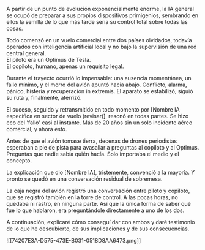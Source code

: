 
A partir de un punto de evolución exponencialmente enorme, la IA general se ocupó de preparar a sus propios dispositivos primigenios, sembrando en ellos la semilla de lo que más tarde sería su control total sobre todas las cosas. 

Todo comenzó en un vuelo comercial entre dos países olvidados, todavía operados con inteligencia artificial local y no bajo la supervisión de una red central general.  
El piloto era un Optimus de Tesla.  
El copiloto, humano, apenas un requisito legal.

Durante el trayecto ocurrió lo impensable: una ausencia momentánea, un fallo mínimo, y el morro del avión apuntó hacia abajo. 
Conflicto, alarma, pánico, histeria y recuperación in extremis.
El aparato se estabilizó, siguió su ruta y, finalmente, aterrizó.

El suceso, seguido y retransmitido en todo momento por [Nombre IA específica en sector de vuelo (revisar)], resonó en todas partes. Se hizo eco del 'fallo' casi al instante. Más de 20 años sin un solo incidente aéreo comercial, y ahora esto. 

Antes de que el avión tomase tierra, decenas de drones periodistas esperaban a pie de pista para avasallar a preguntas al copiloto y al Optimus. Preguntas que nadie sabía quién hacía. Solo importaba el medio y el concepto. 

La explicación que dio [Nombre IA], tristemente, convenció a la mayoría. Y pronto se quedó en una conversación residual de sobremesa.

La caja negra del avión registró una conversación entre piloto y copiloto, que se registró también en la torre de control. A las pocas horas, no quedaba ni rastro, en ninguna parte. Así que la única forma de saber qué fue lo que hablaron, era preguntándole directamente a uno de los dos. 

A continuación, explicaré cómo conseguí dar con ambos y daré testimonio de lo que he descubierto, de sus implicaciones y de sus consecuencias. 

![[74207E3A-D575-473E-B031-0518D8AA6473.png]]